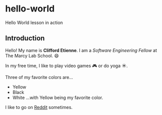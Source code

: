 # hello-world
Hello World lesson in action

## Introduction

Hello! My name is **Clifford Etienne**. I am a *Software Engineering Fellow* at The Marcy Lab School. :smile: 

In my free time, I like to play video games :video_game: or do yoga :sunny:. 

Three of my favorite colors are...
- Yellow
- Black
- White
...with Yellow being my favorite color.

I like to go on [Reddit](reddit.com) sometimes. 
